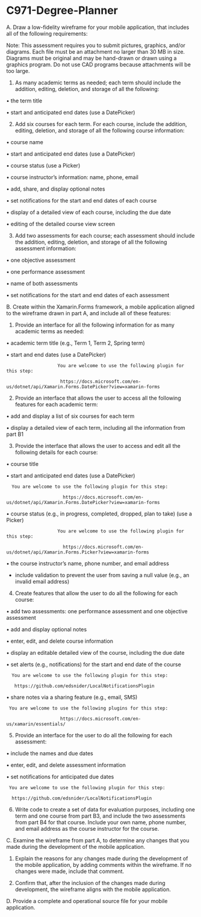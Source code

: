 # C971-Degree-Planner

A.  Draw a low-fidelity wireframe for your mobile application, that includes all of the following requirements:


Note: This assessment requires you to submit pictures, graphics, and/or diagrams. Each file must be an attachment no larger than 30 MB in size. Diagrams must be original and may be hand-drawn or drawn using a graphics program. Do not use CAD programs because attachments will be too large.




1.  As many academic terms as needed; each  term should include the addition, editing, deletion, and storage of all  the following:

•   the term title

•   start and anticipated end dates (use a DatePicker)

2.  Add six courses for each  term. For each  course, include the addition, editing, deletion, and storage of all  the following course information:

•   course name

•   start and anticipated end dates (use a DatePicker)

•   course status (use a Picker)

•   course instructor’s information: name, phone, email

•   add, share, and display optional notes

•   set notifications for the start and end dates of each  course 

•   display of a detailed view of each  course, including the due date

•   editing of the detailed course view screen

3.  Add two assessments for each  course; each  assessment should include the addition, editing, deletion, and storage of all  the following assessment information:

•   one objective assessment

•   one performance assessment

•   name of both  assessments

•   set notifications for the start and end dates of each  assessment


B.  Create within the Xamarin.Forms framework, a mobile application aligned to the wireframe drawn in part A, and include all  of these features:

1.  Provide an interface for all  the following information for as many academic terms as needed:

•   academic term title (e.g., Term 1, Term 2, Spring term)

•   start and end dates (use a DatePicker)

                       You are welcome to use the following plugin for this step:

                        https://docs.microsoft.com/en-us/dotnet/api/Xamarin.Forms.DatePicker?view=xamarin-forms

2.  Provide an interface that allows the user to access all the following features for each academic term:

•   add and display a list of six courses for each term

•   display a detailed view of each  term, including all  the information from part B1

3.  Provide the interface that allows the user to access and edit all  the following details for each course:

•   course title

•   start and anticipated end dates (use a DatePicker)

      You are welcome to use the following plugin for this step:

                         https://docs.microsoft.com/en-us/dotnet/api/Xamarin.Forms.DatePicker?view=xamarin-forms

•   course status (e.g., in progress, completed, dropped, plan to take) (use a Picker)

                       You are welcome to use the following plugin for this step:

                         https://docs.microsoft.com/en-us/dotnet/api/Xamarin.Forms.Picker?view=xamarin-forms

•   the course instructor’s name, phone number, and email address
- include validation to prevent the user from saving a null value (e.g., an invalid email address)

4.  Create features that allow the user to do all  the following for each course:

•   add two assessments: one performance assessment and one objective assessment

•   add and display optional notes

•   enter, edit, and delete course information

•   display an editable detailed view of the course, including the due date

•   set alerts (e.g., notifications) for the start and end date of the course

      You are welcome to use the following plugin for this step:

       https://github.com/edsnider/LocalNotificationsPlugin

•   share notes via a sharing feature (e.g., email, SMS)

     You are welcome to use the following plugins for this step:

                        https://docs.microsoft.com/en-us/xamarin/essentials/

5.  Provide an interface for the user to do all  the following for each  assessment:

•   include the names and due dates

•   enter, edit, and delete assessment information

•   set notifications for anticipated due dates

     You are welcome to use the following plugin for this step:

      https://github.com/edsnider/LocalNotificationsPlugin

6.  Write code to create a set of data for evaluation purposes, including one term and one course from part B3, and include the two assessments from part B4 for that course. Include your own name, phone number, and email address as the course instructor for the course.



C.  Examine the wireframe from part A, to determine any changes that you made during the development of the mobile application.

1.  Explain the reasons for any changes made during the development of the mobile application, by adding comments within the wireframe. If no changes were made, include that comment.

2.   Confirm that, after the inclusion of the changes made during development, the wireframe aligns with the mobile application.


D.  Provide a complete and operational source file for your mobile application.
